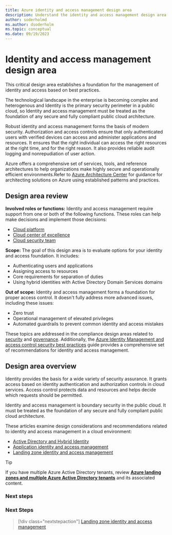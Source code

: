 ```yaml
---
title: Azure identity and access management design area
description: Understand the identity and access management design area as part of the Azure landing zone design areas.
author: soderholmd
ms.author: dsoderholm
ms.topic: conceptual
ms.date: 09/19/2023
---
```


# Identity and access management design area

This critical design area establishes a foundation for the management of identity and access based on best practices.

The technological landscape in the enterprise is becoming complex and heterogenous and Identity is the primary security perimeter in a public cloud, so Identity and access management must be treated as the foundation of any secure and fully compliant public cloud architecture.

Robust identity and access management forms the basis of modern security. Authorization and access controls ensure that only authenticated users with verified devices can access and administer applications and resources. It ensures that the right individual can access the right resources at the right time, and for the right reason. It also provides reliable audit logging and nonrepudiation of user action.

Azure offers a comprehensive set of services, tools, and reference architectures to help organizations make highly secure and operationally efficient environments.Refer to [Azure Architecture Center](/azure/architecture/) for guidance for architecting solutions on Azure using established patterns and practices.

## Design area review

**Involved roles or functions:** Identity and access management require support from one or both of the following functions. These roles can help make decisions and implement those decisions:

- [Cloud platform](../../../organize/cloud-platform.md)
- [Cloud center of excellence](../../../organize/cloud-center-of-excellence.md)
- [Cloud security team](../../../organize/cloud-security.md)

**Scope:** The goal of this design area is to evaluate options for your identity and access foundation. It includes:

- Authenticating users and applications
- Assigning access to resources
- Core requirements for separation of duties
- Using hybrid identities with Active Directory Domain Services domains

**Out of scope:** Identity and access management forms a foundation for proper access control. It doesn't fully address more advanced issues, including these issues:

- Zero trust
- Operational management of elevated privileges
- Automated guardrails to prevent common identity and access mistakes

These topics are addressed in the compliance design areas related to [security](./security.md) and [governance](./governance.md). Additionally, the [Azure Identity Management and access control security best practices](/azure/security/fundamentals/identity-management-best-practices) guide provides a comprehensive set of recommendations for identity and access management.

## Design area overview

Identity provides the basis for a wide variety of security assurance. It grants access based on identity authentication and authorization controls in cloud services. Access control protects data and resources and helps decide which requests should be permitted.

Identity and access management is boundary security in the public cloud. It must be treated as the foundation of any secure and fully compliant public cloud architecture.

These articles examine design considerations and recommendations related to identity and access management in a cloud environment:

- [Active Directory and Hybrid Identity](identity-access-active-directory-hybrid-identity.md)
- [Application identity and access management](identity-access-application-access.md)
- [Landing zone identity and access management](identity-access-landing-zones.md)

> [!TIP]
> If you have multiple Azure Active Directory tenants, review [**Azure landing zones and multiple Azure Active Directory tenants**](multi-tenant/overview.md) and its associated content.

### Next steps

### Next Steps
>
> [!div class="nextstepaction"]
> [Landing zone identity and access management](identity-access-landing-zones.md)
>
